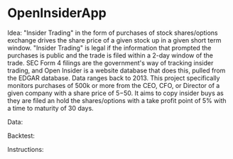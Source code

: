 # OpenInsiderApp
Idea: 
"Insider Trading" in the form of purchases of stock shares/options exchange drives the share price of a given stock up in a given short term window. 
"Insider Trading" is legal if the information that prompted the purchases is public and the trade is filed within a 2-day window of the trade.
SEC Form 4 filings are the government's way of tracking insider trading, and Open Insider is a website database that does this, pulled from the EDGAR database. Data ranges back to 2013.
This project specifically monitors purchases of 500k or more from the CEO, CFO, or Director of a given company with a share price of 5$-50$.
It aims to copy insider buys as they are filed an hold the shares/options with a take profit point of 5% with a time to maturity of 30 days. 

Data:

Backtest:

Instructions:
